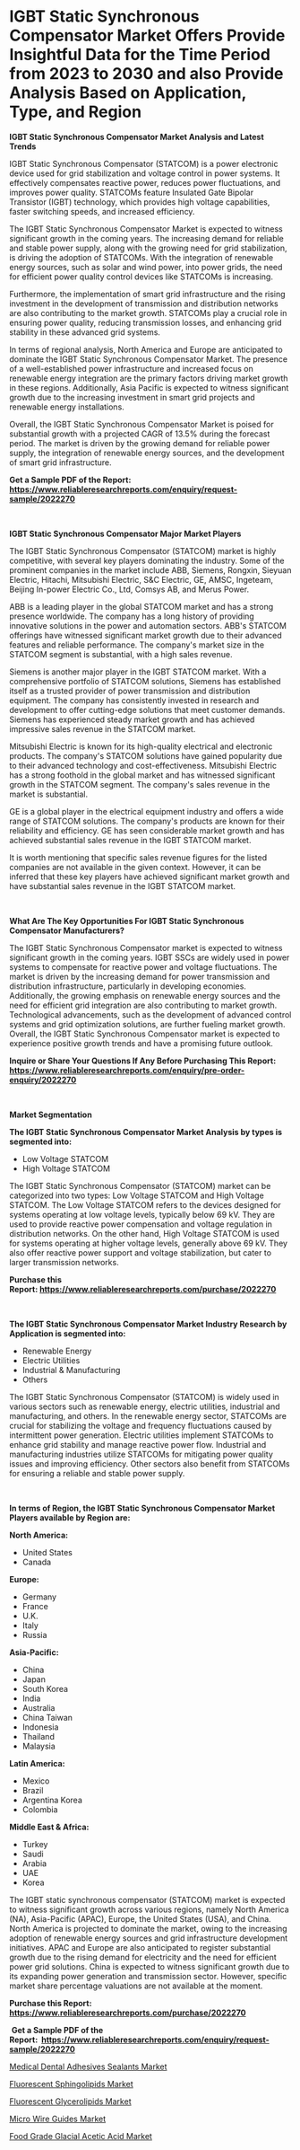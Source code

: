 <p><h1>IGBT Static Synchronous Compensator Market Offers Provide Insightful Data for the Time Period from 2023 to 2030 and also Provide Analysis Based on Application, Type, and Region</h1></p><p><strong>IGBT Static Synchronous Compensator Market Analysis and Latest Trends</strong></p>
<p><p>IGBT Static Synchronous Compensator (STATCOM) is a power electronic device used for grid stabilization and voltage control in power systems. It effectively compensates reactive power, reduces power fluctuations, and improves power quality. STATCOMs feature Insulated Gate Bipolar Transistor (IGBT) technology, which provides high voltage capabilities, faster switching speeds, and increased efficiency.</p><p>The IGBT Static Synchronous Compensator Market is expected to witness significant growth in the coming years. The increasing demand for reliable and stable power supply, along with the growing need for grid stabilization, is driving the adoption of STATCOMs. With the integration of renewable energy sources, such as solar and wind power, into power grids, the need for efficient power quality control devices like STATCOMs is increasing.</p><p>Furthermore, the implementation of smart grid infrastructure and the rising investment in the development of transmission and distribution networks are also contributing to the market growth. STATCOMs play a crucial role in ensuring power quality, reducing transmission losses, and enhancing grid stability in these advanced grid systems.</p><p>In terms of regional analysis, North America and Europe are anticipated to dominate the IGBT Static Synchronous Compensator Market. The presence of a well-established power infrastructure and increased focus on renewable energy integration are the primary factors driving market growth in these regions. Additionally, Asia Pacific is expected to witness significant growth due to the increasing investment in smart grid projects and renewable energy installations.</p><p>Overall, the IGBT Static Synchronous Compensator Market is poised for substantial growth with a projected CAGR of 13.5% during the forecast period. The market is driven by the growing demand for reliable power supply, the integration of renewable energy sources, and the development of smart grid infrastructure.</p></p>
<p><strong>Get a Sample PDF of the Report:&nbsp; <a href="https://www.reliableresearchreports.com/enquiry/request-sample/2022270">https://www.reliableresearchreports.com/enquiry/request-sample/2022270</a></strong></p>
<p>&nbsp;</p>
<p><strong>IGBT Static Synchronous Compensator Major Market Players</strong></p>
<p><p>The IGBT Static Synchronous Compensator (STATCOM) market is highly competitive, with several key players dominating the industry. Some of the prominent companies in the market include ABB, Siemens, Rongxin, Sieyuan Electric, Hitachi, Mitsubishi Electric, S&C Electric, GE, AMSC, Ingeteam, Beijing In-power Electric Co., Ltd, Comsys AB, and Merus Power.</p><p>ABB is a leading player in the global STATCOM market and has a strong presence worldwide. The company has a long history of providing innovative solutions in the power and automation sectors. ABB's STATCOM offerings have witnessed significant market growth due to their advanced features and reliable performance. The company's market size in the STATCOM segment is substantial, with a high sales revenue.</p><p>Siemens is another major player in the IGBT STATCOM market. With a comprehensive portfolio of STATCOM solutions, Siemens has established itself as a trusted provider of power transmission and distribution equipment. The company has consistently invested in research and development to offer cutting-edge solutions that meet customer demands. Siemens has experienced steady market growth and has achieved impressive sales revenue in the STATCOM market.</p><p>Mitsubishi Electric is known for its high-quality electrical and electronic products. The company's STATCOM solutions have gained popularity due to their advanced technology and cost-effectiveness. Mitsubishi Electric has a strong foothold in the global market and has witnessed significant growth in the STATCOM segment. The company's sales revenue in the market is substantial.</p><p>GE is a global player in the electrical equipment industry and offers a wide range of STATCOM solutions. The company's products are known for their reliability and efficiency. GE has seen considerable market growth and has achieved substantial sales revenue in the IGBT STATCOM market.</p><p>It is worth mentioning that specific sales revenue figures for the listed companies are not available in the given context. However, it can be inferred that these key players have achieved significant market growth and have substantial sales revenue in the IGBT STATCOM market.</p></p>
<p>&nbsp;</p>
<p><strong>What Are The Key Opportunities For IGBT Static Synchronous Compensator Manufacturers?</strong></p>
<p><p>The IGBT Static Synchronous Compensator market is expected to witness significant growth in the coming years. IGBT SSCs are widely used in power systems to compensate for reactive power and voltage fluctuations. The market is driven by the increasing demand for power transmission and distribution infrastructure, particularly in developing economies. Additionally, the growing emphasis on renewable energy sources and the need for efficient grid integration are also contributing to market growth. Technological advancements, such as the development of advanced control systems and grid optimization solutions, are further fueling market growth. Overall, the IGBT Static Synchronous Compensator market is expected to experience positive growth trends and have a promising future outlook.</p></p>
<p><strong>Inquire or Share Your Questions If Any Before Purchasing This Report: <a href="https://www.reliableresearchreports.com/enquiry/pre-order-enquiry/2022270">https://www.reliableresearchreports.com/enquiry/pre-order-enquiry/2022270</a></strong></p>
<p>&nbsp;</p>
<p><strong>Market Segmentation</strong></p>
<p><strong>The IGBT Static Synchronous Compensator Market Analysis by types is segmented into:</strong></p>
<p><ul><li>Low Voltage STATCOM</li><li>High Voltage STATCOM</li></ul></p>
<p><p>The IGBT Static Synchronous Compensator (STATCOM) market can be categorized into two types: Low Voltage STATCOM and High Voltage STATCOM. The Low Voltage STATCOM refers to the devices designed for systems operating at low voltage levels, typically below 69 kV. They are used to provide reactive power compensation and voltage regulation in distribution networks. On the other hand, High Voltage STATCOM is used for systems operating at higher voltage levels, generally above 69 kV. They also offer reactive power support and voltage stabilization, but cater to larger transmission networks.</p></p>
<p><strong>Purchase this Report:&nbsp;<a href="https://www.reliableresearchreports.com/purchase/2022270">https://www.reliableresearchreports.com/purchase/2022270</a></strong></p>
<p>&nbsp;</p>
<p><strong>The IGBT Static Synchronous Compensator Market Industry Research by Application is segmented into:</strong></p>
<p><ul><li>Renewable Energy</li><li>Electric Utilities</li><li>Industrial & Manufacturing</li><li>Others</li></ul></p>
<p><p>The IGBT Static Synchronous Compensator (STATCOM) is widely used in various sectors such as renewable energy, electric utilities, industrial and manufacturing, and others. In the renewable energy sector, STATCOMs are crucial for stabilizing the voltage and frequency fluctuations caused by intermittent power generation. Electric utilities implement STATCOMs to enhance grid stability and manage reactive power flow. Industrial and manufacturing industries utilize STATCOMs for mitigating power quality issues and improving efficiency. Other sectors also benefit from STATCOMs for ensuring a reliable and stable power supply.</p></p>
<p>&nbsp;</p>
<p><strong>In terms of Region, the IGBT Static Synchronous Compensator Market Players available by Region are:</strong></p>
<p>
    <p> <strong> North America: </strong>
        <ul>
            <li>United States</li>
            <li>Canada</li>
        </ul>
        </p> 
    <p> <strong> Europe: </strong>
        <ul>
            <li>Germany</li>
            <li>France</li>
            <li>U.K.</li>
            <li>Italy</li>
            <li>Russia</li>
        </ul>
        </p> 
    <p> <strong> Asia-Pacific: </strong>
        <ul>
            <li>China</li>
            <li>Japan</li>
            <li>South Korea</li>
            <li>India</li>
            <li>Australia</li>
            <li>China Taiwan</li>
            <li>Indonesia</li>
            <li>Thailand</li>
            <li>Malaysia</li>
        </ul>
        </p> 
    <p> <strong> Latin America: </strong>
        <ul>
            <li>Mexico</li>
            <li>Brazil</li>
            <li>Argentina Korea</li>
            <li>Colombia</li>
        </ul>
        </p> 
    <p> <strong> Middle East & Africa: </strong>
        <ul>
            <li>Turkey</li>
            <li>Saudi</li>
            <li>Arabia</li>
            <li>UAE</li>
            <li>Korea</li>
        </ul>
    </p>
    </p>
<p><p>The IGBT static synchronous compensator (STATCOM) market is expected to witness significant growth across various regions, namely North America (NA), Asia-Pacific (APAC), Europe, the United States (USA), and China. North America is projected to dominate the market, owing to the increasing adoption of renewable energy sources and grid infrastructure development initiatives. APAC and Europe are also anticipated to register substantial growth due to the rising demand for electricity and the need for efficient power grid solutions. China is expected to witness significant growth due to its expanding power generation and transmission sector. However, specific market share percentage valuations are not available at the moment.</p></p>
<p><strong>Purchase this Report: <a href="https://www.reliableresearchreports.com/purchase/2022270">https://www.reliableresearchreports.com/purchase/2022270</a></strong></p>
<p>&nbsp;<strong>Get a Sample PDF of the Report:&nbsp;&nbsp;<a href="https://www.reliableresearchreports.com/enquiry/request-sample/2022270">https://www.reliableresearchreports.com/enquiry/request-sample/2022270</a></strong></p>
<p><strong></strong></p>
<p><p><a href="https://github.com/rahu1503/Market-Research-Report-List-1/blob/main/medical-dental-adhesives-sealants-market.md">Medical Dental Adhesives Sealants Market</a></p><p><a href="https://medium.com/@dowodis7877/fluorescent-sphingolipids-market-size-cagr-trends-2024-2030-7dbc89c3d806">Fluorescent Sphingolipids Market</a></p><p><a href="https://medium.com/@helalkhan4512/fluorescent-glycerolipids-market-trends-forecast-and-competitive-analysis-to-2030-a2fb93d06b4d">Fluorescent Glycerolipids Market</a></p><p><a href="https://github.com/rahu1501/Market-Research-Report-List-1/blob/main/micro-wire-guides-market.md">Micro Wire Guides Market</a></p><p><a href="https://medium.com/@slanecode210/food-grade-glacial-acetic-acid-market-size-reveals-the-best-marketing-channels-in-global-industry-3a2e335f66f8">Food Grade Glacial Acetic Acid Market</a></p></p>